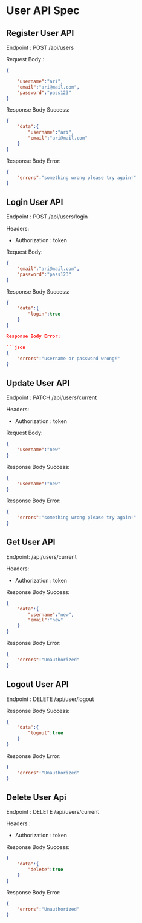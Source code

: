 # User API Spec

## Register User API

Endpoint : POST /api/users

Request Body : 

```json
{

    "username":"ari",
    "email":"ari@mail.com",
    "password":"pass123"
}
```

Response Body Success:

```json
{
    "data":{
        "username":"ari",
        "email":"ari@mail.com"
    }
}
```

Response Body Error:

```json
{
    "errors":"something wrong please try again!"
}
```

## Login User API

Endpoint : POST /api/users/login

Headers: 
- Authorization : token

Request Body:

```json
{
    "email":"ari@mail.com",
    "password":"pass123"
}
```

Response Body Success:

```json
{
    "data":{
        "login":true
    }
}

Response Body Error:

```json
{
    "errors":"username or password wrong!"
}
```

## Update User API

Endpoint : PATCH /api/users/current

Headers: 
- Authorization : token

Request Body:
```json
{
    "username":"new"
}
```

Response Body Success:
```json
{
    "username":"new"
}
```

Response Body Error:
```json
{
    "errors":"something wrong please try again!"
}
```

## Get User API

Endpoint: /api/users/current

Headers: 
- Authorization : token


Response Body Success:
```json
{
    "data":{
        "username":"new",
        "email":"new"
    }
}
```

Response Body Error:
```json
{
    "errors":"Unauthorized"
}
```

## Logout User API

Endpoint : DELETE /api/user/logout


Response Body Success:
```json
{
    "data":{
        "logout":true
    }
}
```

Response Body Error:
```json
{
    "errors":"Unauthorized"
}
```

## Delete User Api

Endpoint : DELETE /api/users/current

Headers : 
- Authorization : token

Response Body Success:
```json
{
    "data":{
        "delete":true
    }
}
```

Response Body Error:
```json
{
    "errors":"Unauthorized"
}
```